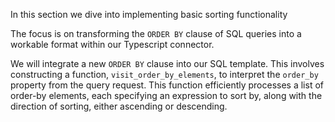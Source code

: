 In this section we dive into implementing basic sorting functionality

The focus is on transforming the `ORDER BY` clause of SQL queries into a workable format within our Typescript 
connector.

We will integrate a new `ORDER BY` clause into our SQL template. This involves constructing a function,
`visit_order_by_elements`, to interpret the `order_by` property from the query request. This function efficiently
processes a list of order-by elements, each specifying an expression to sort by, along with the direction of sorting,
either ascending or descending.
